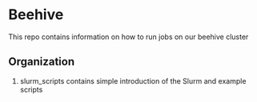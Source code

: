# Beehive

This repo contains information on how to run jobs on our beehive cluster

## Organization

  1. slurm_scripts contains simple introduction of the Slurm and example scripts 

